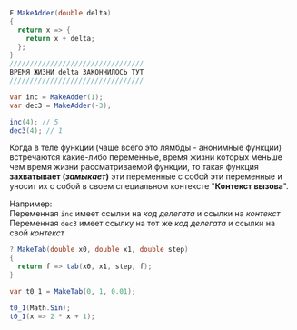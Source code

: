 ```cs
F MakeAdder(double delta)
{
  return x => {
    return x + delta;
  };
}
/////////////////////////////////
ВРЕМЯ ЖИЗНИ delta ЗАКОНЧИЛОСЬ ТУТ
/////////////////////////////////

var inc = MakeAdder(1);
var dec3 = MakeAdder(-3);

inc(4); // 5
dec3(4); // 1
```

Когда в теле функции (чаще всего это лямбды - анонимные функции) встречаются какие-либо переменные, время жизни которых меньше чем время жизни рассматриваемой функции, то такая функция **захватывает (*замыкает*)** эти переменные с собой эти переменные и уносит их с собой в своем специальном контексте "**Контекст вызова**".

Например:<br>
Переменная ```inc``` имеет ссылки на *код делегата* и ссылки на *контекст*<br>
Переменная ```dec3``` имеет ссылку на тот же *код делегата* и ссылки на свой *контекст*<br>

```cs
? MakeTab(double x0, double x1, double step)
{
  return f => tab(x0, x1, step, f);
}

var t0_1 = MakeTab(0, 1, 0.01);

t0_1(Math.Sin);
t0_1(x => 2 * x + 1);
```
